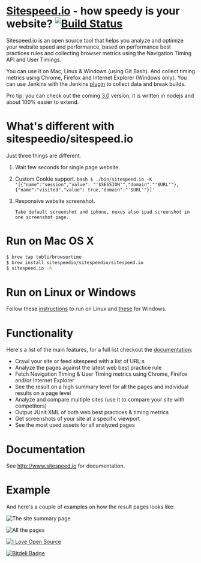 <a href="http://www.sitespeed.io" target="_blank">Sitespeed.io</a> - how speedy is your website? [![Build Status](https://secure.travis-ci.org/sitespeedio/sitespeed.io.png?branch=master)](http://travis-ci.org/sitespeedio/sitespeed.io)
=============

Sitespeed.io is an open source tool that helps you analyze and optimize your website speed and performance, based on performance best practices rules and collecting browser metrics using the Navigation Timing API and User Timings.

You can use it on Mac, Linux & Windows (using Git Bash). And collect timing metrics using Chrome, Firefox and Internet Explorer (Windows only). You can use Jenkins with the Jenkins [plugin](https://github.com/sitespeedio/jenkins.sitespeed.io) to collect data and break builds.

Pro tip: you can check out the coming [3.0](https://github.com/sitespeedio/sitespeed.io/tree/3.0-wip) version, it is written in nodejs and about 100% easier to extend.

What's different with sitespeedio/sitespeed.io
=============
Just three things are different.
 1. Wait few seconds for single page website.
 1. Custom Cookie support.
        ```bash
        $ ./bin/sitespeed.io -K '[{"name":"session","value": "'$SESSION'","domain":"'$URL'"},{"name":"visited","value": true,"domain":"'$URL'"}]'
        ```
 1. Responsive website screenshot.

        Take default screenshot and iphone, nexus also ipad screenshot in one screenshot page.

Run on Mac OS X
=============
```bash
$ brew tap tobli/browsertime
$ brew install sitespeedio/sitespeedio/sitespeed.io
$ sitespeed.io -h
```
Run on Linux or Windows
=============
Follow these [instructions](http://www.sitespeed.io/documentation/#install-linux) to run on Linux and [these](http://www.sitespeed.io/documentation/#install-windows) for Windows.

Functionality
=============
Here's a list of the main features, for a full list checkout the [documentation](http://www.sitespeed.io):
 * Crawl your site or feed sitespeed with a list of URL:s
 * Analyze the pages against the latest web best practice rule
 * Fetch Navigation Timing & User Timing metrics using Chrome, Firefox and/or Internet Explorer
 * See the result on a high summary level for all the pages and individual results on a page level
 * Analyze and compare multiple sites (use it to compare your site with competitors)
 * Output JUnit XML of both web best practices & timing metrics 
 * Get screenshots of your site at a specific viewport
 * See the most used assets for all analyzed pages

Documentation
=============
See <a href="http://www.sitespeed.io">http://www.sitespeed.io</a> for documentation. 

Example
=============
And here's a couple of examples on how the result pages looks like:

![The site summary page](https://raw.github.com/sitespeedio/sitespeed.io/master/doc/summary-2.5.png)

![All the pages](https://raw.github.com/sitespeedio/sitespeed.io/master/doc/pages-2.5.png)


[![I Love Open Source](http://www.iloveopensource.io/images/logo-lightbg.png)](http://www.iloveopensource.io/projects/5261764143c6bdee140001d4)


[![Bitdeli Badge](https://d2weczhvl823v0.cloudfront.net/soulgalore/sitespeed.io/trend.png)](https://bitdeli.com/free "Bitdeli Badge")


